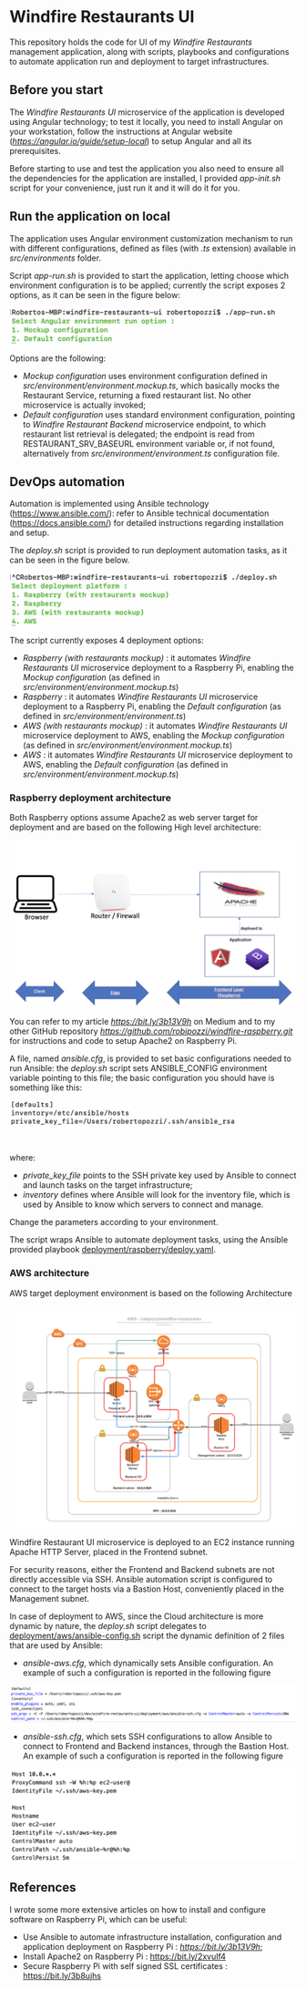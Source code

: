 # Windfire Restaurants UI
This repository holds the code for UI of my *Windfire Restaurants* management application, along with scripts, playbooks and configurations to automate application run and deployment to target infrastructures.

## Before you start
The *Windfire Restaurants UI* microservice of the application is developed using Angular technology; to test it locally, you need to install Angular on your workstation, follow the instructions at Angular website (*https://angular.io/guide/setup-local*) to setup Angular and all its prerequisites.

Before starting to use and test the application you also need to ensure all the dependencies for the application are installed, I provided *app-init.sh* script for your convenience, just run it and it will do it for you.

## Run the application on local
The application uses Angular environment customization mechanism to run with different configurations, defined as files (with *.ts* extension) available in *src/environments* folder.

Script *app-run.sh* is provided to start the application, letting choose which environment configuration is to be applied; currently the script exposes 2 options, as it can be seen in the figure below:

![](images/app-run.png)

Options are the following:
* *Mockup configuration* uses environment configuration defined in *src/environment/environment.mockup.ts*, which basically mocks the Restaurant Service, returning a fixed restaurant list. No other microservice is actually invoked;
* *Default configuration* uses standard environment configuration, pointing to *Windfire Restaurant Backend* microservice endpoint, to which restaurant list retrieval is delegated; the endpoint is read from RESTAURANT_SRV_BASEURL environment variable or, if not found, alternatively from *src/environment/environment.ts* configuration file.

## DevOps automation
Automation is implemented using Ansible technology (https://www.ansible.com/): refer to Ansible technical documentation (https://docs.ansible.com/) for detailed instructions regarding installation and setup.

The *deploy.sh* script is provided to run deployment automation tasks, as it can be seen in the figure below. 

![](images/deploy.png)

The script currently exposes 4 deployment options:
* *Raspberry (with restaurants mockup)* : it automates *Windfire Restaurants UI* microservice deployment to a Raspberry Pi, enabling the *Mockup configuration* (as defined in *src/environment/environment.mockup.ts*)
* *Raspberry* : it automates *Windfire Restaurants UI* microservice deployment to a Raspberry Pi, enabling the *Default configuration* (as defined in *src/environment/environment.ts*)
* *AWS (with restaurants mockup)* : it automates *Windfire Restaurants UI* microservice deployment to AWS, enabling the *Mockup configuration* (as defined in *src/environment/environment.mockup.ts*)
* *AWS* : it automates *Windfire Restaurants UI* microservice deployment to AWS, enabling the *Default configuration* (as defined in *src/environment/environment.mockup.ts*)

### Raspberry deployment architecture
Both Raspberry options assume Apache2 as web server target for deployment and are based on the following High level architecture:

![](images/Raspberry-architecture-single-server.png)

You can refer to my article *https://bit.ly/3b13V9h* on Medium and to my other GitHub repository *https://github.com/robipozzi/windfire-raspberry.git* for instructions and code to setup Apache2 on Raspberry Pi.

A file, named *ansible.cfg*, is provided to set basic configurations needed to run Ansible: the *deploy.sh* script sets ANSIBLE_CONFIG environment variable pointing to this file; the basic configuration you should have is something like this:

![](images/ansible-config.png)
where:

* *private_key_file* points to the SSH private key used by Ansible to connect and launch tasks on the target infrastructure;
* *inventory* defines where Ansible will look for the inventory file, which is used by Ansible to know which servers to connect and manage.

Change the parameters according to your environment.

The script wraps Ansible to automate deployment tasks, using the Ansible provided playbook [deployment/raspberry/deploy.yaml](deployment/raspberry/deploy.yaml).


### AWS architecture
AWS target deployment environment is based on the following Architecture

![](images/AWS-robipozzi_windfire-restaurants.png)

Windfire Restaurant UI microservice is deployed to an EC2 instance running Apache HTTP Server, placed in the Frontend subnet. 

For security reasons, either the Frontend and Backend subnets are not directly accessible via SSH. Ansible automation script is configured to connect to the target hosts via a Bastion Host, conveniently placed in the Management subnet.

In case of deployment to AWS, since the Cloud architecture is more dynamic by nature, the *deploy.sh* script delegates to [deployment/aws/ansible-config.sh](deployment/aws/ansible-config.sh) script the dynamic definition of 2 files that are used by Ansible:

* *ansible-aws.cfg*, which dynamically sets Ansible configuration. An example of such a configuration is reported in the following figure

![](images/ansible-aws.cfg.png)

* *ansible-ssh.cfg*, which sets SSH configurations to allow Ansible to connect to Frontend and Backend instances, through the Bastion Host. An example of such a configuration is reported in the following figure

![](images/ansible-ssh.png)

## References
I wrote some more extensive articles on how to install and configure software on Raspberry Pi, which can be useful:
* Use Ansible to automate infrastructure installation, configuration and application deployment on Raspberry Pi : *https://bit.ly/3b13V9h*;
* Install Apache2 on Raspberry Pi : https://bit.ly/2xvuIf4
* Secure Raspberry Pi with self signed SSL certificates : https://bit.ly/3b8ujhs